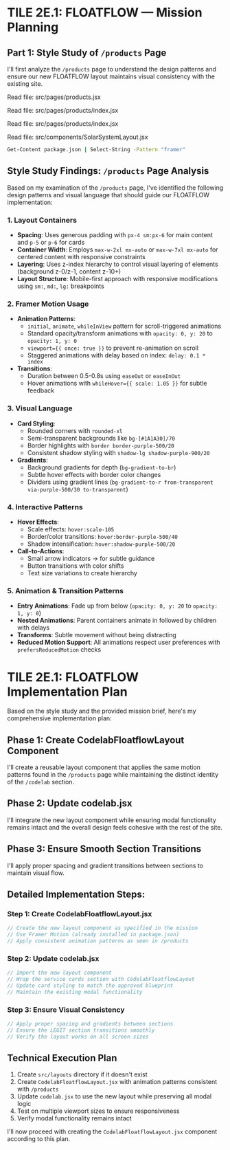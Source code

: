 
# TILE 2E.1: FLOATFLOW — Mission Planning

## Part 1: Style Study of `/products` Page

I'll first analyze the `/products` page to understand the design patterns and ensure our new FLOATFLOW layout maintains visual consistency with the existing site.

Read file: src/pages/products.jsx

Read file: src/pages/products/index.jsx

Read file: src/pages/products/index.jsx

Read file: src/components/SolarSystemLayout.jsx

```bash
Get-Content package.json | Select-String -Pattern "framer"
```
## Style Study Findings: `/products` Page Analysis

Based on my examination of the `/products` page, I've identified the following design patterns and visual language that should guide our FLOATFLOW implementation:

### 1. Layout Containers
- **Spacing**: Uses generous padding with `px-4 sm:px-6` for main content and `p-5` or `p-6` for cards
- **Container Width**: Employs `max-w-2xl mx-auto` or `max-w-7xl mx-auto` for centered content with responsive constraints
- **Layering**: Uses z-index hierarchy to control visual layering of elements (background z-0/z-1, content z-10+)
- **Layout Structure**: Mobile-first approach with responsive modifications using `sm:`, `md:`, `lg:` breakpoints

### 2. Framer Motion Usage
- **Animation Patterns**:
  - `initial`, `animate`, `whileInView` pattern for scroll-triggered animations
  - Standard opacity/transform animations with `opacity: 0, y: 20` to `opacity: 1, y: 0`
  - `viewport={{ once: true }}` to prevent re-animation on scroll
  - Staggered animations with delay based on index: `delay: 0.1 * index`
- **Transitions**:
  - Duration between 0.5-0.8s using `easeOut` or `easeInOut`
  - Hover animations with `whileHover={{ scale: 1.05 }}` for subtle feedback

### 3. Visual Language
- **Card Styling**:
  - Rounded corners with `rounded-xl`
  - Semi-transparent backgrounds like `bg-[#1A1A30]/70`
  - Border highlights with `border border-purple-500/20`
  - Consistent shadow styling with `shadow-lg shadow-purple-900/20`
- **Gradients**:
  - Background gradients for depth (`bg-gradient-to-br`)
  - Subtle hover effects with border color changes
  - Dividers using gradient lines (`bg-gradient-to-r from-transparent via-purple-500/30 to-transparent`)

### 4. Interactive Patterns
- **Hover Effects**:
  - Scale effects: `hover:scale-105`
  - Border/color transitions: `hover:border-purple-500/40`
  - Shadow intensification: `hover:shadow-purple-500/20`
- **Call-to-Actions**:
  - Small arrow indicators → for subtle guidance
  - Button transitions with color shifts
  - Text size variations to create hierarchy

### 5. Animation & Transition Patterns
- **Entry Animations**: Fade up from below (`opacity: 0, y: 20` to `opacity: 1, y: 0`)
- **Nested Animations**: Parent containers animate in followed by children with delays
- **Transforms**: Subtle movement without being distracting
- **Reduced Motion Support**: All animations respect user preferences with `prefersReducedMotion` checks

# TILE 2E.1: FLOATFLOW Implementation Plan

Based on the style study and the provided mission brief, here's my comprehensive implementation plan:

## Phase 1: Create CodelabFloatflowLayout Component
I'll create a reusable layout component that applies the same motion patterns found in the `/products` page while maintaining the distinct identity of the `/codelab` section.

## Phase 2: Update codelab.jsx
I'll integrate the new layout component while ensuring modal functionality remains intact and the overall design feels cohesive with the rest of the site.

## Phase 3: Ensure Smooth Section Transitions
I'll apply proper spacing and gradient transitions between sections to maintain visual flow.

## Detailed Implementation Steps:

### Step 1: Create CodelabFloatflowLayout.jsx
```jsx
// Create the new layout component as specified in the mission
// Use Framer Motion (already installed in package.json)
// Apply consistent animation patterns as seen in /products
```

### Step 2: Update codelab.jsx
```jsx
// Import the new layout component
// Wrap the service cards section with CodelabFloatflowLayout
// Update card styling to match the approved blueprint
// Maintain the existing modal functionality
```

### Step 3: Ensure Visual Consistency
```jsx
// Apply proper spacing and gradients between sections
// Ensure the LEGIT section transitions smoothly
// Verify the layout works on all screen sizes
```

## Technical Execution Plan

1. Create `src/layouts` directory if it doesn't exist
2. Create `CodelabFloatflowLayout.jsx` with animation patterns consistent with `/products`
3. Update `codelab.jsx` to use the new layout while preserving all modal logic
4. Test on multiple viewport sizes to ensure responsiveness
5. Verify modal functionality remains intact

I'll now proceed with creating the `CodelabFloatflowLayout.jsx` component according to this plan.
